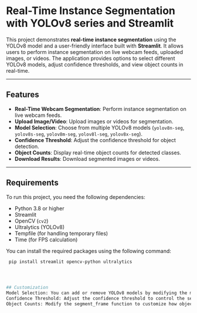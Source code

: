 # Real-Time Instance Segmentation with YOLOv8 series and Streamlit

This project demonstrates **real-time instance segmentation** using the YOLOv8 model and a user-friendly interface built with **Streamlit**. It allows users to perform instance segmentation on live webcam feeds, uploaded images, or videos. The application provides options to select different YOLOv8 models, adjust confidence thresholds, and view object counts in real-time.

---

## Features

- **Real-Time Webcam Segmentation**: Perform instance segmentation on live webcam feeds.
- **Upload Image/Video**: Upload images or videos for segmentation.
- **Model Selection**: Choose from multiple YOLOv8 models (`yolov8n-seg`, `yolov8s-seg`, `yolov8m-seg`, `yolov8l-seg`, `yolov8x-seg`).
- **Confidence Threshold**: Adjust the confidence threshold for object detection.
- **Object Counts**: Display real-time object counts for detected classes.
- **Download Results**: Download segmented images or videos.

---

## Requirements

To run this project, you need the following dependencies:

- Python 3.8 or higher
- Streamlit
- OpenCV (`cv2`)
- Ultralytics (YOLOv8)
- Tempfile (for handling temporary files)
- Time (for FPS calculation)

You can install the required packages using the following command:

   ```bash
    pip install streamlit opencv-python ultralytics




## Customization
Model Selection: You can add or remove YOLOv8 models by modifying the model_name dropdown in the app.
Confidence Threshold: Adjust the confidence threshold to control the sensitivity of object detection.
Object Counts: Modify the segment_frame function to customize how object counts are displayed.


